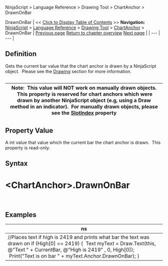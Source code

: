 ﻿
NinjaScript \> Language Reference \> Drawing Tool \> ChartAnchor \> DrawnOnBar

DrawnOnBar
| \<\< [Click to Display Table of Contents](drawnonbar.md) \>\> **Navigation:**     [NinjaScript](ninjascript-1.md) \> [Language Reference](language_reference_wip-1.md) \> [Drawing Tool](drawing_tools-1.md) \> [ChartAnchor](chartanchor-1.md) \> DrawnOnBar | [Previous page](drawingtool-1.md) [Return to chapter overview](chartanchor-1.md) [Next page](getpoint-1.md) |
| --- | --- |
## Definition
Gets the current bar value that the chart anchor is drawn by a NinjaScript object.  Please see the [Drawing](drawing-1.md) section for more information.
## 
| Note:  This value will NOT work on manually drawn objects.  This property is reserved for chart anchors which were drawn by another NinjaScript object (e.g, using a Draw method in an indicator).  For manually drawn objects, please see the [SlotIndex](barindex-1.md) property |
| --- |

## Property Value
A int value that value which the current bar the chart anchor is drawn.  This property is read\-only.
 
## Syntax
# \<ChartAnchor\>.DrawnOnBar
 
## Examples
| ns |
| --- |
| //Places text if high is 2419 and prints what bar the text was drawn on if (High\[0] \=\= 2419) {  Text myText \= Draw.Text(this, @"Text " \+ CurrentBar, @"High is 2419" , 0, High\[0]);  Print("Text is on bar " \+ myText.Anchor.DrawnOnBar); } |
